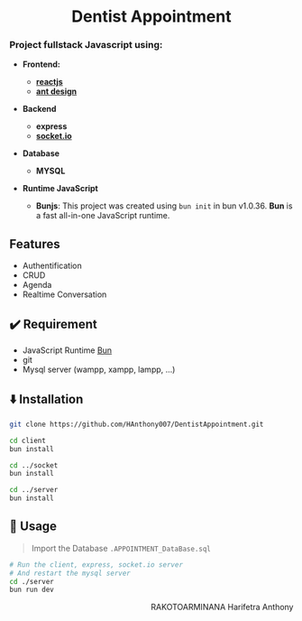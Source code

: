 <h1 align="center">Dentist Appointment</h1>

### Project fullstack **Javascript** using: 
* **Frontend:** 
    * [**reactjs**](https://react.dev)
    * [**ant design**](https://ant.design)

* **Backend**
    * **express** 
    * [**socket.io**](https://socket.io)

* **Database**
    * **MYSQL**

* **Runtime JavaScript**
    * **Bunjs**: This project was created using `bun init` in bun v1.0.36. **Bun** is a fast all-in-one JavaScript runtime.

## Features
* Authentification
* CRUD
* Agenda
* Realtime Conversation

## ✔️ Requirement
* JavaScript Runtime [Bun](https://bun.sh)
* git
* Mysql server (wampp, xampp, lampp, ...)

## ⬇️ Installation

```bash
git clone https://github.com/HAnthony007/DentistAppointment.git
```

```bash
cd client
bun install

cd ../socket
bun install

cd ../server
bun install
```

## 🚀 Usage

> Import the Database ``.APPOINTMENT_DataBase.sql``

```bash
# Run the client, express, socket.io server
# And restart the mysql server
cd ./server
bun run dev
```

<p align="right">RAKOTOARMINANA Harifetra Anthony</p>
